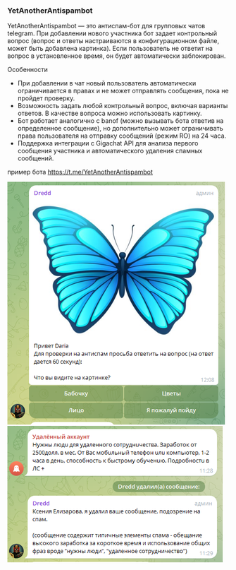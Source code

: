 ### YetAnotherAntispambot
YetAnotherAntispambot — это антиспам-бот для групповых чатов telegram. При добавлении нового участника бот задает контрольный вопрос (вопрос и ответы настраиваются в конфигурационном файле, может быть добавлена картинка). Если пользователь не ответит на вопрос в установленное время, он будет автоматически заблокирован.

Особенности
- При добавлении в чат новый пользователь автоматически ограничивается в правах и не может отправлять сообщения, пока не пройдет проверку.
- Возможность задать любой контрольный вопрос, включая варианты ответов. В качестве вопроса можно использовать картинку.
- Бот работает аналогично с banof (можно вызывать бота ответив на определенное сообщение), но дополнительно может ограничивать права пользователя на отправку сообщений (режим RO) на 24 часа.
- Поддержка интеграции с Gigachat API для анализа первого сообщения участника и автоматического удаления спамных сообщений.

пример бота https://t.me/YetAnotherAntispambot

![Telegram_okImzBaSG2.png](doc%2FTelegram_okImzBaSG2.png)
![Telegram_8gVXaL819u.png](doc%2FTelegram_8gVXaL819u.png)